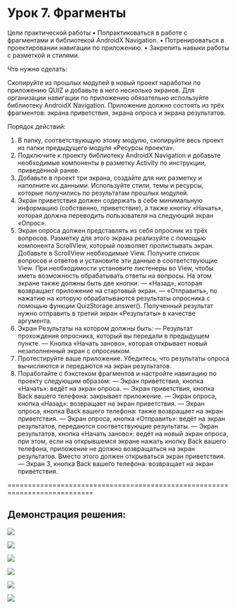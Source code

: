 # Урок 7. Фрагменты

Цели практической работы
• Попрактиковаться в работе с фрагментами и библиотекой AndroidX Navigation.
• Потренироваться в проектировании навигации по приложению.
• Закрепить навыки работы с разметкой и стилями.


Что нужно сделать:

Скопируйте из прошлых модулей в новый проект наработки по приложению QUIZ и добавьте в него несколько экранов.
Для организации навигации по приложению обязательно используйте библиотеку AndroidX Navigation.
Приложение должно состоять из трёх фрагментов: экрана приветствия, экрана опроса и экрана результатов.

Порядок действий:
1. В папку, соответствующую этому модулю, скопируйте весь проект из папки предыдущего модуля «Ресурсы проекта».
2. Подключите к проекту библиотеку AndroidX Navigation и добавьте необходимые компоненты в разметку 
Activity по инструкции, приведённой ранее.
3. Добавьте в проект три экрана, создайте для них разметку и наполните их данными. Используйте стили, 
темы и ресурсы, которые получились по результатам прошлых модулей.
4. Экран приветствия должен содержать в себе минимальную информацию (собственно, приветствие), а также кнопку 
«Начать», которая должна переводить пользователя на следующий экран «Опрос».
5. Экран опроса должен представлять из себя опросник из трёх вопросов.
Разметку для этого экрана реализуйте с помощью компонента ScrollView, который позволяет пролистывать экран.
Добавьте в ScrollView необходимые View. Получите список вопросов и ответов и установите эти данные в соответствующие View.
При необходимости установите листенеры во View, чтобы иметь возможность обрабатывать ответы на вопросы. 
На этом экране также должны быть две кнопки:
— «Назад», которая возвращает приложение на стартовый экран.
— «Отправить», по нажатию на которую обрабатываются результаты опросника с помощью функции QuizStorage.answer(). 
Полученный результат нужно отправить в третий экран «Результаты» в качестве аргумента.
6. Экран Результаты на котором должны быть:
— Результат прохождения опросника, который вы передали в предыдущем пункте.
— Кнопка «Начать заново», которая открывает новый незаполненный экран с опросником.
7. Протестируйте ваше приложение. Убедитесь, что результаты опроса вычисляются и передаются на экран результатов.
8. Поработайте с бэкстеком фрагментов и настройте навигацию по проекту следующим образом:
— Экран приветствия, кнопка «Начать»: ведёт на экран опроса.
— Экран приветствия, кнопка Back вашего телефона: закрывает приложение.
— Экран опроса, кнопка «Назад»: возвращает на экран приветствия.
— Экран опроса, кнопка Back вашего телефона: также возвращает на экран приветствия.
— Экран опроса, кнопка «Отправить»: ведёт на экран результатов, передаются соответствующие результаты.
— Экран результатов, кнопка «Начать заново»: ведёт на новый экран опроса, при этом, если на открывшемся 
экране нажать кнопку Back вашего телефона, приложение не должно возвращаться на экран результатов. 
Вместо этого должен открываться экран приветствия.
— Экран 3, кнопка Back вашего телефона: возвращает на экран приветствия.



===========================================================================
## Демонстрация решения:

![](image/1_Navigation.jpg)

![](image/2_Welcom_fragment.jpg)

![](image/3_Quiz_fragment.jpg)

![](image/3_Quiz_fragment2.jpg)

![](image/4_Result_fragment.jpg)

![](image/5_Back.jpg)